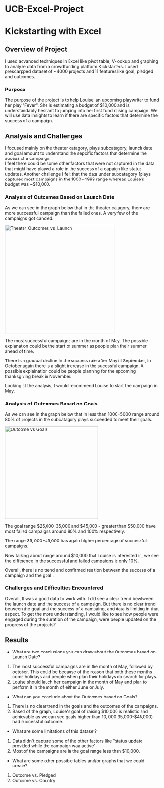 # UCB-Excel-Project
# Kickstarting with Excel

## Overview of Project
I used advanced techniques in Excel like pivot table, V-lookup and graphing to analyze data from a crowdfunding platform Kickstarters. I used prescarpped dataset of ~4000 projects and 11 features like goal, pledged and outcomes.  

### Purpose
The purpose of the project is to help Louise, an upcoming playwriter to fund her play "Fever". She is estimating a budget of $10,000 and is understandably hesitant to jumping into her first fund raising campaign. We will use data insights to learn if there are specific factors that determine the success of a campaign. 

## Analysis and Challenges
I focused mainly on the theater catagory, plays subcatagory, launch date and goal amount to understand the sepcific factors that determine the sucess of a campaign.  
I feel there could be some other factors that were not captured in the data that might have played a role in the success of a capaign like status updates. Another challenge I felt that the data under subcatagory 1plays captured most campaigns in the $1000-$4999 range whereas Louise's budget was ~$10,000.

### Analysis of Outcomes Based on Launch Date
As we can see in the graph below that in the theater catagory, there are more successful campaign than the failed ones.  A very few of the campaigns got cancled. 

<img width="356" alt="Theater_Outcomes_vs_Launch" src="https://user-images.githubusercontent.com/69255270/111948382-4c9fbb80-8a9c-11eb-87f7-c5fcc6823261.png">

The most successful campaigns are in the month of May.  The possible explanation could be the start of summer as people plan their summer ahead of time.

There is a gradual decline in the success rate after May til September, in October again there is a slight increase in the sucessful campaign. A possible explaination could be people planning for the upcoming thanksgiving break in November. 

Looking at the analysis, I would recommend Louise to start the campaign in May. 

### Analysis of Outcomes Based on Goals
As we can see in the graph below that in less than $1000-$5000 range around 80% of projects in the subcatagory plays succeeded to meet their goals. 

<img width="304" alt="Outcome vs  Goals" src="https://user-images.githubusercontent.com/69255270/111948358-43165380-8a9c-11eb-9953-b826e0d5b7de.png">

The goal range $25,000-35,000 and $45,000 - greater than $50,000 have most failed campaigns around 80% and 100% respectively.

The range $35,000-$45,000 has again higher percentage of successful campaigns. 

Now talking about range around $10,000 that Louise is interested in, we see the difference in the successful and failed campaigns is only 10%. 

Overall, there is no trend and confirmed realtion between the success of a campaign and the goal .

### Challenges and Difficulties Encountered
Overall, It was a good data to work with.  I did see a clear trend bewtween the launch date and the success of a campaign. But there is no clear trend between the goal and the success of a campaing, and data is limiting in that aspect. To get the more understanding, I would like to see how people were engaged during the duration of the campaign,  were people updated on the progress of the projects? 

## Results

- What are two conclusions you can draw about the Outcomes based on Launch Date?
1. The most successful campaigns are in the month of May, followed by october. This could be because of the reason that both these months come holidays and people when plan their holidays do search for plays.
2. Louise should lauch her campaign in the month of May and plan to perform it in the month of either June or July. 

- What can you conclude about the Outcomes based on Goals?
1. There is no clear trend in the goals and the outcomes of the campaigns. 
2. Based of the graph, Louise's goal of raising $10,000 is realistic and achievable as we can see goals higher than $10,000 ($35,000-$45,000) had successful outcome. 

- What are some limitations of this dataset?
1. Data didn't capture some of the other factors like "status update provided while the campaign waa active"
2. Most of the campaigns are in the goal range less than $10,000.

- What are some other possible tables and/or graphs that we could create?
1. Outcome vs. Pledged
2. Outcome vs.  Country 
